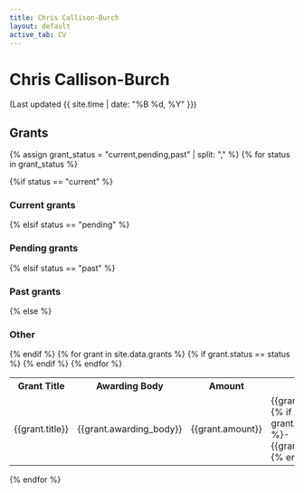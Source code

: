 ```yaml
---
title: Chris Callison-Burch 
layout: default
active_tab: CV
---
```

<h1>Chris Callison-Burch</h1>
<p class="text-muted">
(Last updated {{ site.time | date: "%B %d, %Y" }})<br/>
</p>


<h2>Grants</h2>

{% assign grant_status = "current,pending,past" | split: "," %}
{% for status in grant_status %}

<!-- print the grant status -->
{%if status == "current" %}
<h3>Current grants</h3>
{% elsif status == "pending" %}
<h3>Pending grants</h3>
{% elsif status == "past" %}
<h3>Past grants</h3>
{% else %}
<h3>Other</h3>
{% endif %}


<table class="table"> 
  <tbody>
     <tr>
       <th>Grant Title</th>
       <th>Awarding Body</th>
       <th>Amount</th>
       <th>Dates</th>
       <th>PI Info</th>
     </tr>
  {% for grant in site.data.grants %}
    {% if grant.status == status %}
     <tr>
       <td>{{grant.title}}</td>
       <td>{{grant.awarding_body}}</td>
       <td>{{grant.amount}}</td>
       <td>{{grant.start_date}}{% if grant.end_date %}-{{grant.end_date}}{% endif %}</td>
       <td>{% if grant.PI_info %}{{grant.PI_info}}{% endif %}</td>
     </tr>
     {% endif %}
  {% endfor %}
  </tbody>
</table>

{% endfor %}
